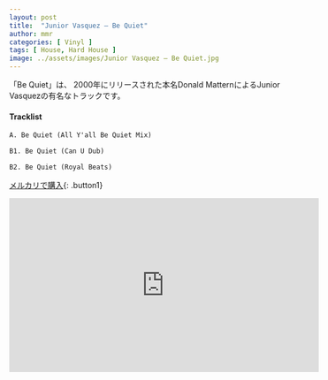 ```yaml
---
layout: post
title:  "Junior Vasquez – Be Quiet"
author: mmr
categories: [ Vinyl ]
tags: [ House, Hard House ]
image: ../assets/images/Junior Vasquez – Be Quiet.jpg
---
```


「Be Quiet」は、
2000年にリリースされた本名Donald MatternによるJunior Vasquezの有名なトラックです。

#### Tracklist
```md
A. Be Quiet (All Y'all Be Quiet Mix)

B1. Be Quiet (Can U Dub)

B2. Be Quiet (Royal Beats)
```

[メルカリで購入](https://jp.mercari.com/item/m39743201804?afid=6142608987){: .button1}

<iframe width="560" height="315" src="https://www.youtube.com/embed/U1TQhfGtCtY?si=o4kxHZT6LPGh-TT6" title="YouTube video player" frameborder="0" allow="accelerometer; autoplay; clipboard-write; encrypted-media; gyroscope; picture-in-picture; web-share" referrerpolicy="strict-origin-when-cross-origin" allowfullscreen></iframe>
